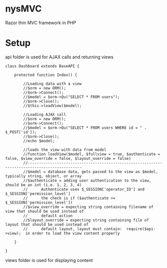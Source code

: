 nysMVC
======

Razor thin MVC framework in PHP

Setup
=====

api folder is used for AJAX calls and returning views
	
	class Dashboard extends BaseAPI {

		protected function Index() {

			//Loading data with a view
			//$orm = new ORM();
			//$orm->Connect();
			//$model = $orm->Qu("SELECT * FROM users");
			//$orm->Close();
			//$this->loadView($model);

			//Loading AJAX call
			//$orm = new ORM();
			//$orm->Connect();
			//$model = $orm->Qu("SELECT * FROM users WHERE id = " . $_POST['id']);
			//$orm->Close();
			//echo $model;

			//loads the view with data from model
			//function loadView($model, $fullview = true, $authenticate = false, $view_override = false, $layout_override = false)
			//----------------------------------------------------------------------------------------------
			//$model = database data, gets passed to the view as $model, typically string, object, or array
			//$authenticate = adding user authentication to the view, should be an int (i.e. 1, 2, 3, 4)
			//		Authenticate uses $_SESSION['operator_ID'] and $_SESSION['permission_level']
			//		the check is if ($authenticate >= $_SESSION['permission_level'])
			//$view_override = expecting string containing filename of view that should be used instead of 
			//		default action
			//$layout_override = expecting string containing file of layout that should be used instead of 
			//		default layout, layout must contain:  require($api->view);  in order to load the view content properly

		}

	}

views folder is used for displaying content